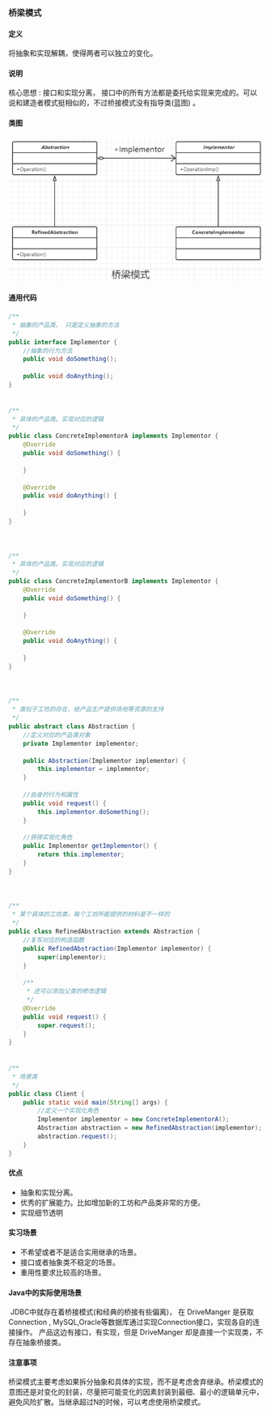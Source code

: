 ### 桥梁模式

#### 定义

将抽象和实现解耦，使得两者可以独立的变化。

#### 说明

核心思想 :  接口和实现分离， 接口中的所有方法都是委托给实现来完成的。可以说和建造者模式挺相似的，不过桥接模式没有指导类(蓝图) 。

#### 类图

![](202101031830.png)

#### 通用代码

```java
/**
 * 抽象的产品类， 只是定义抽象的方法
 */
public interface Implementor {
    //抽象的行为方法
    public void doSomething();

    public void doAnything();
}


/**
 * 具体的产品类。实现对应的逻辑
 */
public class ConcreteImplementorA implements Implementor {
    @Override
    public void doSomething() {

    }

    @Override
    public void doAnything() {

    }
}



/**
 * 具体的产品类。实现对应的逻辑
 */
public class ConcreteImplementorB implements Implementor {
    @Override
    public void doSomething() {

    }

    @Override
    public void doAnything() {

    }
}



/**
 * 类似于工坊的存在，给产品生产提供场地等资源的支持
 */
public abstract class Abstraction {
    //定义对应的产品类对象
    private Implementor implementor;

    public Abstraction(Implementor implementor) {
        this.implementor = implementor;
    }

    //自身的行为和属性
    public void request() {
        this.implementor.doSomething();
    }

    //获得实现化角色
    public Implementor getImplementor() {
        return this.implementor;
    }
}



/**
 * 某个具体的工坊类，每个工坊所能提供的材料是不一样的
 */
public class RefinedAbstraction extends Abstraction {
    //复写对应的构造函数
    public RefinedAbstraction(Implementor implementor) {
        super(implementor);
    }

    /**
     * 还可以添加父类的修改逻辑
     */
    @Override
    public void request() {
        super.request();
    }
}


/**
 * 场景类
 */
public class Client {
    public static void main(String[] args) {
        //定义一个实现化角色
        Implementor implementor = new ConcreteImplementorA();
        Abstraction abstraction = new RefinedAbstraction(implementor);
        abstraction.request();
    }
}


```

#### 优点

- 抽象和实现分离。
- 优秀的扩展能力。比如增加新的工坊和产品类非常的方便。
- 实现细节透明

#### 实习场景

- 不希望或者不是适合实用继承的场景。
- 接口或者抽象类不稳定的场景。
- 重用性要求比较高的场景。

#### Java中的实际使用场景

​       JDBC中就存在着桥接模式(和经典的桥接有些偏离)， 在 DriveManger 是获取 Connection , MySQL,Oracle等数据库通过实现Connection接口，实现各自的连接操作。 产品这边有接口，有实现，但是 DriveManger 却是直接一个实现类，不存在抽象桥接类。

#### 注意事项

桥梁模式主要考虑如果拆分抽象和具体的实现，而不是考虑舍弃继承。桥梁模式的意图还是对变化的封装，尽量把可能变化的因素封装到最细、最小的逻辑单元中，避免风险扩散。当继承超过N的时候，可以考虑使用桥梁模式。